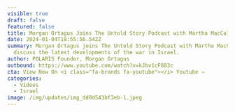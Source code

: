 ```yaml
---
visible: true
draft: false
featured: false
title: Morgan Ortagus Joins The Untold Story Podcast with Martha MacCallum
date: 2024-01-04T18:55:56.542Z
summary: Morgan Ortagus joins The Untold Story Podcast with Martha MacCallum to
  discuss the latest developments of the war in Israel.
author: POLARIS Founder, Morgan Ortagus
outbound: https://www.youtube.com/watch?v=kJbv1cF883c
cta: View Now On <i class="fa-brands fa-youtube"></i> Youtube →
categories:
  - Videos
  - Israel
image: /img/updates/img_dd0d543bf3eb-1.jpeg
---
```

